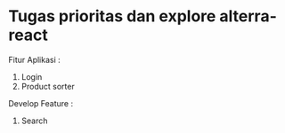 # Tugas prioritas dan explore alterra-react

Fitur Aplikasi :

1. Login
2. Product sorter

Develop Feature : 
1. Search
